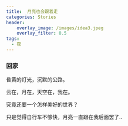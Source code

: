 ```yaml
---
title:  月亮也会跟着走
categories: Stories
header:
    overlay_image: /images/idea3.jpeg 
    overlay_filter: 0.5
tags:
  - 夜
---
```


### 回家

昏黄的灯光，沉默的公路。

云在，月在，天空在，我在。

究竟还要一个怎样美好的世界？

只是觉得自行车不够快，月亮一直跟在我后面罢了..
